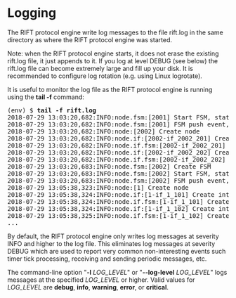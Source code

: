 # Logging

The RIFT protocol engine write log messages to the file rift.log in the same directory as where the RIFT protocol 
engine was started.

Note: when the RIFT protocol engine starts, it does not erase the existing rift.log file, it just appends to it.
If you log at level DEBUG (see below) the rift.log file can become extremely large and fill up your disk. It is 
recommended to configure log rotation (e.g. using Linux logrotate).

It is useful to monitor the log file as the RIFT protocol engine is running using the <b>tail -f</b> command:

<pre>
(env) $ <b>tail -f rift.log</b>
2018-07-29 13:03:20,682:INFO:node.fsm:[2001] Start FSM, state=COMPUTE_BEST_OFFER
2018-07-29 13:03:20,682:INFO:node.fsm:[2001] FSM push event, event=COMPUTATION_DONE
2018-07-29 13:03:20,682:INFO:node:[2002] Create node
2018-07-29 13:03:20,682:INFO:node.if:[2002-if_2002_201] Create interface
2018-07-29 13:03:20,682:INFO:node.if.fsm:[2002-if_2002_201] Create FSM
2018-07-29 13:03:20,682:INFO:node.if:[2002-if_2002_202] Create interface
2018-07-29 13:03:20,682:INFO:node.if.fsm:[2002-if_2002_202] Create FSM
2018-07-29 13:03:20,683:INFO:node.fsm:[2002] Create FSM
2018-07-29 13:03:20,683:INFO:node.fsm:[2002] Start FSM, state=COMPUTE_BEST_OFFER
2018-07-29 13:03:20,683:INFO:node.fsm:[2002] FSM push event, event=COMPUTATION_DONE
2018-07-29 13:05:38,323:INFO:node:[1] Create node
2018-07-29 13:05:38,324:INFO:node.if:[1-if_1_101] Create interface
2018-07-29 13:05:38,324:INFO:node.if.fsm:[1-if_1_101] Create FSM
2018-07-29 13:05:38,324:INFO:node.if:[1-if_1_102] Create interface
2018-07-29 13:05:38,325:INFO:node.if.fsm:[1-if_1_102] Create FSM
...
</pre>

By default, the RIFT protocol engine only writes log messages at severity INFO and higher to the log file.
This eliminates log messages at severity DEBUG which are used to report very common non-interesting events such
timer tick processing, receiving and sending periodic messages, etc.

The command-line option "<b>-l</b> <i>LOG_LEVEL</i>" or "<b>--log-level</b> <i>LOG_LEVEL</i>" logs messages at the 
specified <i>LOG_LEVEL</i> or higher. Valid values for <i>LOG_LEVEL</i> are <b>debug</b>, <b>info</b>,
<b>warning</b>, <b>error</b>, or <b>critical</b>.